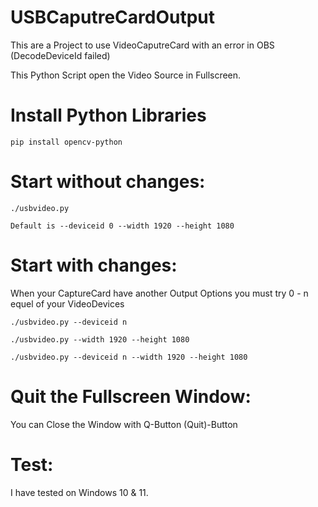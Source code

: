 # USBCaputreCardOutput
This are a Project to use VideoCaputreCard with an error in OBS (DecodeDeviceId failed)

This Python Script open the Video Source in Fullscreen.

# Install Python Libraries

```
pip install opencv-python
```

# Start without changes:

```
./usbvideo.py
```

```
Default is --deviceid 0 --width 1920 --height 1080
```
# Start with changes:

When your CaptureCard have another Output Options you must try 0 - n equel of your VideoDevices

```
./usbvideo.py --deviceid n
```
```
./usbvideo.py --width 1920 --height 1080
```
```
./usbvideo.py --deviceid n --width 1920 --height 1080
```

# Quit the Fullscreen Window:
You can Close the Window with Q-Button (Quit)-Button


# Test:
I have tested on Windows 10 & 11.
